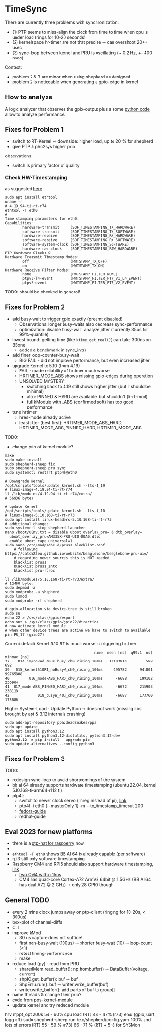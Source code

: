 # TimeSync

There are currently three problems with synchronization:

- (1) PTP seems to miss-align the clock from time to time when cpu is under load (rings for 10-20 seconds)
- (2) kernelspace hr-timer are not that precise ⇾ can overshoot 20++ usec
- (3) sync-loop between kernel and PRU is oscillating (~ 0.2 Hz, +- 400 nsec)

Context:

- problem 2 & 3 are minor when using shepherd as designed
- problem 2 is noticeable when generating a gpio-edge in kernel

## How to analyze

A logic analyzer that observes the gpio-output plus a some [python code](https://github.com/orgua/shepherd/tree/dev/software/test_timesync) allow to analyze performance.

## Fixes for Problem 1

- switch to RT-Kernel ⇾ downside: higher load, up to 20 % for shepherd
- give PTP & phc2sys higher prio

observations:

- switch is primary factor of quality

### Check HW-Timestamping

as suggested [here](https://forum.beagleboard.org/t/beaglebone-black-hardware-timestamping-with-5-10-ti-rt-kernel-using-omap-image-builder/31031/11)

```Shell
sudo apt install ethtool
uname -r
# 4.19.94-ti-rt-r74
ethtool -T eth0
#
Time stamping parameters for eth0:
Capabilities:
        hardware-transmit     (SOF_TIMESTAMPING_TX_HARDWARE)
        software-transmit     (SOF_TIMESTAMPING_TX_SOFTWARE)
        hardware-receive      (SOF_TIMESTAMPING_RX_HARDWARE)
        software-receive      (SOF_TIMESTAMPING_RX_SOFTWARE)
        software-system-clock (SOF_TIMESTAMPING_SOFTWARE)
        hardware-raw-clock    (SOF_TIMESTAMPING_RAW_HARDWARE)
PTP Hardware Clock: 0
Hardware Transmit Timestamp Modes:
        off                   (HWTSTAMP_TX_OFF)
        on                    (HWTSTAMP_TX_ON)
Hardware Receive Filter Modes:
        none                  (HWTSTAMP_FILTER_NONE)
        ptpv1-l4-event        (HWTSTAMP_FILTER_PTP_V1_L4_EVENT)
        ptpv2-event           (HWTSTAMP_FILTER_PTP_V2_EVENT)
```

TODO: should be checked in general!

## Fixes for Problem 2

- add busy-wait to trigger gpio exactly (preemt disabled)
  - Observations: longer busy-waits also decrease sync-performance
  - optimization: disable busy-wait, analyze jitter (currently 35us for 99%-quantile)
- lowest bound: getting time (like `ktime_get_real()`) can take 300ns on BBone
  - added a benchmark in sync_init()
- add finer loop-counter-busy-wait
  - BIG FAIL - did not improve performance, but even increased jitter
- upgrade Kernel to 5.10 (from 4.19)
  - FAIL - made reliability of hrtimer much worse
  - HRTIMER_MODE_ABS shows missing gpio-edges during operation
  - UNSOLVED MYSTERY:
    - switching back to 4.19 still shows higher jitter (but it should be minimal)
    - also: PINNED & HARD are available, but shouldn't (ti-rt-mod)
    - full kModule with _ABS (confirmed soft) has too good performance
- tune hrtimer
  - hres-mode already active
  - least jitter (best first): HRTIMER_MODE_ABS_HARD, HRTIMER_MODE_ABS_PINNED_HARD, HRTIMER_MODE_ABS

TODO:
- change prio of kernel module?

```shell
make
sudo make install
sudo shepherd-sheep fix
sudo shepherd-sheep pru sync
sudo systemctl restart ptp4l@eth0
```

```Shell
# Downgrade Kernel
/opt/scripts/tools/update_kernel.sh --lts-4_19
# linux-image-4.19.94-ti-rt-r74
ll /lib/modules/4.19.94-ti-rt-r74/extra/
# 56936 bytes

# update Kernel
/opt/scripts/tools/update_kernel.sh --lts-5_10
# linux-image-5.10.168-ti-rt-r73
sudo apt install linux-headers-5.10.168-ti-rt-r73
# additional changes
sudo systemctl stop shepherd-launcher
nano /boot/uEnv.txt ⇾ disable uboot_overlay_pru= & dtb_overlay=
  uboot_overlay_pru=AM335X-PRU-UIO-00A0.dtbo
  enable_uboot_cape_universal=1
sudo nano /etc/modprobe.d/pruss-blacklist.conf
    # following https://catch22eu.github.io/website/beaglebone/beaglebone-pru-uio/
    # regarding newer sources this is NOT needed
    blacklist pruss
    blacklist pruss_intc
    blacklist pru-rproc

ll /lib/modules/5.10.168-ti-rt-r73/extra/
# 12460 bytes
sudo depmod -a
sudo modprobe -a shepherd
sudo lsmod
sudo modprobe -rf shepherd
```

```shell
# gpio-allocation via device-tree is still broken
sudo su
echo 22 > /sys/class/gpio/export
echo out > /sys/class/gpio/gpio22/direction
# now activate kernel module
# when other device trees are active we have to switch to available pin P8_17 (gpio27)
```

Current default Kernel 5.10 RT is much worse at triggering hrtimer

```Shell
                                         name  mean [ns]  q99:1 [ns]  minmax [ns]
37    014_improved_40us_busy_ch0_rising_100ms   11103814         588          692
39   015_kernel510RT_noBusyW_ch0_rising_100ms     495782      941801     99765808
40         016_mode-ABS_HARD_ch0_rising_100ms      -6688      199102       236904
41  017_mode-ABS_PINNED_HARD_ch0_rising_100ms      -6672      215903       238118
42             018_busyW_40u_ch0_rising_100ms      -6687      173760       175886

```

Higher System-Load - Update Python
⇾ does not work (missing libs brought by apt & 3.12 internals crashing)

```Shell
sudo add-apt-repository ppa:deadsnakes/ppa
sudo apt update
sudo apt install python3.12
sudo apt install python3.12-distutils, python3.12-dev
python3.12 -m pip install --upgrade pip
sudo update-alternatives --config python3
```

## Fixes for Problem 3

TODO:

- redesign sync-loop to avoid shortcomings of the system
- bb ai 64 already supports hardware timestamping (ubuntu 22.04, kernel 5.10.168-ti-arm64-r112 ti)
- ptp4l:
  - switch to newer clock servo (linreg instead of pi), [link](https://medium.com/inatech/sync-your-clocks-better-ptp-settings-on-raspberry-pi-37a9a54e4802)
  - ptp4l -i eth0 [--masterOnly 1] -m --tx_timestamp_timeout 200
  - [fedora-guide](https://docs.fedoraproject.org/en-US/fedora/latest/system-administrators-guide/servers/Configuring_PTP_Using_ptp4l/)
  - [redhat-guide](https://www.redhat.com/en/blog/combining-ptp-ntp-get-best-both-worlds)

## Eval 2023 for new platforms

- there is a [ptp-hat for raspberry](https://hackaday.com/2021/08/16/new-part-day-raspberry-pi-hat-for-ieee1588-precision-time-protocol/) now
-
- `ethtool -T eth0` shows BB AI 64 is already capable (per software)
- rpi3 still only software timestamping
- Raspberry CM4 and RPI5 should also support hardware timestamping, [link](https://forums.raspberrypi.com/viewtopic.php?t=358275)
  - [two CM4 within 15ns](https://www.jeffgeerling.com/blog/2022/ptp-and-ieee-1588-hardware-timestamping-on-raspberry-pi-cm4)
  - CM4 has quad-core Cortex-A72 ArmV8 64bit @ 1.5GHz (BB AI 64 has dual A72 @ 2 GHz) ⇾ only 28 GPIO though

## General TODO

- every 2 mins clock jumps away on ptp-client (ringing for 10-20s, < 300us)
- box-plot of channel-diffs
- CLI
- improve kMod
    - 30 us capture does not suffice!
    - first non-busy-wait (100us) ⇾ shorter busy-wait (10) ⇾ loop-count (<1)
    - retest timing-performance
    - make
- reduce load (py) - read from PRU
    - sharedMem.read_buffer(): np.frombuffer() ⇾ DataBuffer(voltage, current)
    - shpIO.get_buffer(): buf ⇾ buf
    - ShpEmu.run(): buf ⇾ writer.write_buffer(buf)
    - writer.write_buffer(): add parts of buf to group[]
- name threads & change their prio?
- code from pps-kernel-module
- update kernel and try reduced module


hrv mppt_opt 200s
    54 - 60% cpu load (RT)
    44 - 47%        (r73)
emu (gpio, uart, logg off)
sudo shepherd-sheep run /etc/shepherd/config.yaml
    100% and lots of errors (RT)
    55 - 59 % (r73)
    66 - 71 % (RT) + 5-8 for SYSMon
